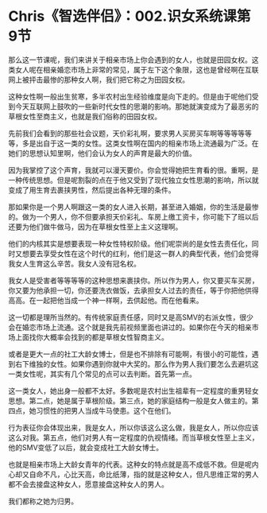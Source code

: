 # Chris《智选伴侣》：002.识女系统课第9节

那么这一节课呢，我们来讲关于相亲市场上你会遇到的女人，也就是田园女权。这类女人呢在相亲婚恋市场上非常的常见，属于左下这个象限，这也是曾经啊在互联网上被抨击最惨的那种女人啊，我们把它称之为田园女权。

这种女性啊一般出生贫寒，多半农村出生经验维度是向下走的。但是由于呢他们受到今天互联网上鼓吹的一些新时代女性的思潮的影响。那她就演变成为了最恶劣的草根女性至商主义，也就是我们俗称的田园女权。

先前我们会看到的那些社会议题，天价彩礼啊，要求男人买房买车啊等等等等等等，多是出自于这一类的女性。这类女性啊在国内的相亲市场上流通最为广泛。在她们的思想认知里啊，他们会认为女人的声育是最大的价值。

因为我掌控了这个声育，我就可以漫天要价。你会觉得她把生育看的很。重啊，是一种传统思想。但是呢割裂的点在于他又受到了现代独立女性思潮的影响，所以就变成了用生育去裹挟男性，然后提出各种无理的条件。

那如果你是一个男人啊跟这一类的女人进入长期，甚至进入婚姻，你的生活是最惨的。做为一个男人，你不但要承担天价彩礼、车房上缴工资卡，你可能下了班以后还要为他们做牛做马，因为在草根女性至上主义这理啊。

他们的内核其实是想要表现一种女性特权阶级。他们呢崇尚的是女性去责任化，同时又想要去享受女性在这个时代的红利，他们是这一群人的典型代表，他们会觉得我女人生育这么辛苦。我女人没有冠名权。

我女人是受害者等等等等的这种思想来裹挟你。所以作为男人，你又要买车买房，你又要为他承担一切，你还要洗衣做饭，去承担女人过去的责任，等于你把他供得高高。在一起把他当成一个神一样啊，去供起他。而在他看来。

这一切都是理所当然的。有传统家庭责任感，同时又是高SMV的右派女性，很少会在婚恋市场上流通。这个就是我先前视频里面也讲过的。如果你在今天的相亲市场上面找你大概率会找到的都是草根女性智商主义。

或者是更大一点的社工大龄女博士，但是也不排除有可能啊，有很小的可能性，遇到右下维独的女性。如果你遇到你就中大奖的。那么作为男人我们要怎么去避坑这一类女性呢，其实有几个常见的点可以去判断。首先第一点。

这一类女人，她出身一般都不太好。多数呢是农村出生祖辈有一定程度的重男轻女思想。第二点，她是属于草根阶级。第三点，她的家庭结构一般是女人做主的。第四点，她习惯性的把男人当成牛马使患。这个在他们。

行为表征你会体现出来，我是女人，所以你该这么这么做，我是女人，所以你应该这么对我。第五点，他们对男人有一定程度的仇视情绪。而当草根女性至上主义，他的SMV变低了以后，就会变成社工大龄女博士。

也就是相亲市场上大龄女青年的代表。这种女的特点就是高不成低不救。但是呢内心却又自命不凡，心比天高，命比纸薄，指的就是这种女人，但凡思维正常的男人都不会去接盘这种女人，愿意接盘这种女人的男人。

我们都称之她为归男。